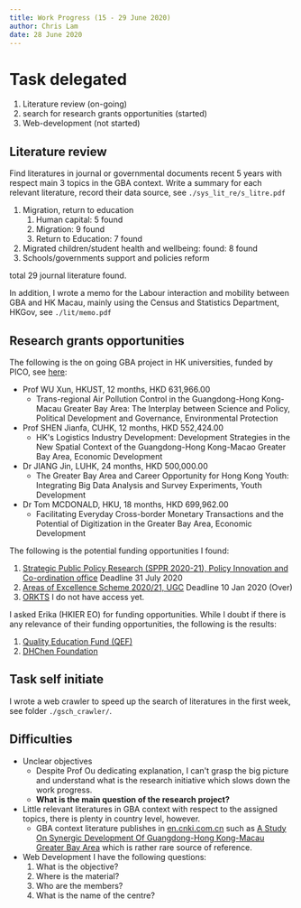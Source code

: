 ```yaml
---
title: Work Progress (15 - 29 June 2020)
author: Chris Lam
date: 28 June 2020
---
```


# Task delegated

1. Literature review (on-going)
2. search for research grants opportunities (started)
3. Web-development (not started)

## Literature review

Find literatures in journal or governmental documents recent 5 years with respect main 3 topics in the GBA context. Write a summary for each relevant literature, record their data source, see `./sys_lit_re/s_litre.pdf`

1. Migration, return to education
   1. Human capital: 5 found
   2. Migration: 9 found
   3. Return to Education: 7 found
2. Migrated children/student health and wellbeing: found: 8 found
3. Schools/governments support and policies reform

total 29 journal literature found.

In addition, I wrote a memo for the Labour interaction and mobility between GBA and HK Macau, mainly using the Census and Statistics Department, HKGov, see `./lit/memo.pdf`

## Research grants opportunities

The following is the on going GBA project in HK universities, funded by PICO, see [here](https://www.pico.gov.hk/en/PRFS/ppr-reports.html):

- Prof WU Xun, HKUST, 12 months, HKD 631,966.00
  - Trans-regional Air Pollution Control in the Guangdong-Hong Kong-Macau Greater Bay Area: The Interplay between Science and Policy, Political Development and Governance, Environmental Protection
- Prof SHEN Jianfa, CUHK, 12 months, HKD 552,424.00
  - HK's Logistics Industry Development: Development Strategies in the New Spatial Context of the Guangdong-Hong Kong-Macao Greater Bay Area, Economic Development
- Dr JIANG Jin, LUHK, 24 months, HKD 500,000.00
  - The Greater Bay Area and Career Opportunity for Hong Kong Youth: Integrating Big Data Analysis and Survey Experiments, Youth Development
- Dr Tom MCDONALD, HKU, 18 months, HKD 699,962.00
  - Facilitating Everyday Cross-border Monetary Transactions and the Potential of Digitization in the Greater Bay Area, Economic Development

The following is the potential funding opportunities I found:

1. [Strategic Public Policy Research (SPPR 2020-21), Policy Innovation and Co-ordination office](https://www.pico.gov.hk/en/PRFS/IRS_and_ST.html) Deadline 31 July 2020
2. [Areas of Excellence Scheme 2020/21, UGC](https://www.ugc.edu.hk/eng/rgc/funding_opport/funding_schemes/aoes/callpreprop9.html) Deadline 10 Jan 2020 (Over)
3. [ORKTS](https://www.orkts.cuhk.edu.hk/component/users/?view=login&Itemid=483) I do not have access yet.

I asked Erika (HKIER EO) for funding opportunities. While I doubt if there is any relevance of their funding opportunities, the following is the results:

1. [Quality Education Fund (QEF)](https://www.qef.org.hk/e_index.html)
2. [DHChen Foundation](https://dhchenfoundation.com/)

## Task self initiate

I wrote a web crawler to speed up the search of literatures in the first week, see folder `./gsch_crawler/`.

## Difficulties

- Unclear objectives
  - Despite Prof Ou dedicating explanation, I can't grasp the big picture and understand what is the research initiative which slows down the work progress.
  - **What is the main question of the research project?**
- Little relevant literatures in GBA context with respect to the assigned topics, there is plenty in country level, however.
  - GBA context literature publishes in [en.cnki.com.cn](en.cnki.com.cn) such as [A Study On Synergic Development Of Guangdong-Hong Kong-Macau Greater Bay Area](http://en.cnki.com.cn/Article_en/CJFDTotal-GHSI201804001.htm) which is rather rare source of reference.
- Web Development I have the following questions:
  1. What is the objective?
  2. Where is the material?
  3. Who are the members?
  4. What is the name of the centre?
